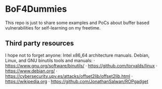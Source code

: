 # BoF4Dummies #
This repo is just to share some examples and PoCs about buffer based vulnerabilities for self-learning on my freetime.

## Third party resources ##
I hope not to forget anyone:
	Intel x86_64 architecture manuals.
	Debian, Linux, and GNU binutils tools and manuals: 
		· https://www.gnu.org/software/binutils/
		· https://github.com/torvalds/linux
		· https://www.debian.org/
	· https://cybersecurity.upv.es/attacks/offset2lib/offset2lib.html
	· https://wikipedia.org
	· https://github.com/JonathanSalwan/ROPgadget
